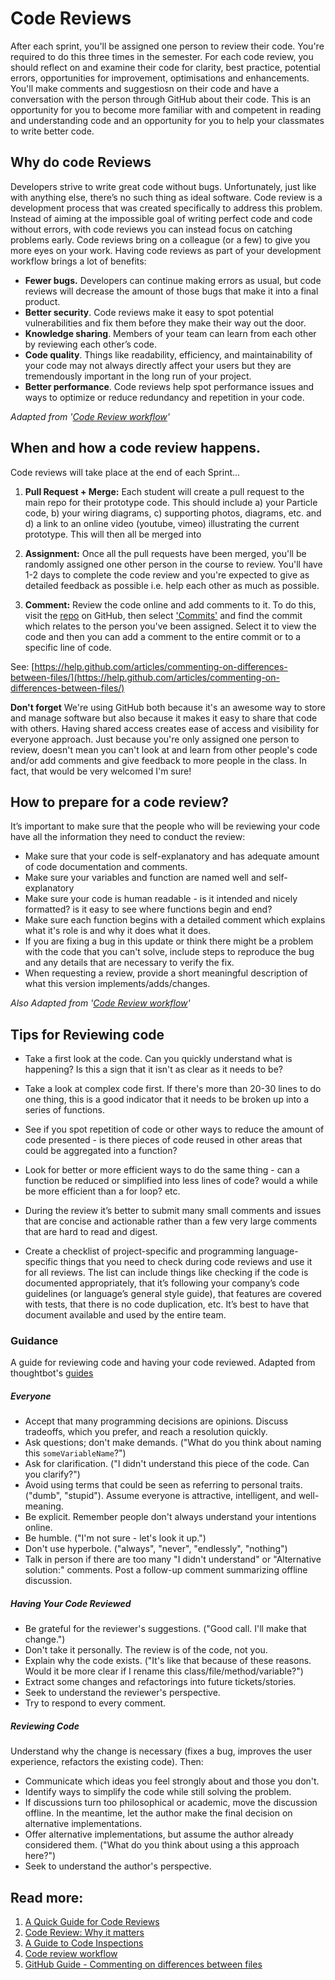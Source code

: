 # Code Reviews

After each sprint, you'll be assigned one person to review  their code. You're required to do this three times in the semester. For each code review, you should reflect on and examine their code for clarity, best practice, potential errors, opportunities for improvement, optimisations and enhancements. You'll make comments and suggestiosn on their code and have a conversation with the person through GitHub about their code. This is an opportunity for you to become more familiar with and competent in reading and understanding code and an opportunity for you to help your classmates to write better code. 

## Why do code Reviews 

Developers strive to write great code without bugs. Unfortunately, just like with anything else, there’s no such thing as ideal software. Code review is a development process that was created specifically to address this problem. Instead of aiming at the impossible goal of writing perfect code and code without errors, with code reviews you can instead focus on catching problems early. Code reviews bring on a colleague (or a few) to give you more eyes on your work. Having code reviews as part of your development workflow brings a lot of benefits:

- __Fewer bugs.__ Developers can continue making errors as usual, but code reviews will decrease the amount of those bugs that make it into a final product.
- __Better security__. Code reviews make it easy to spot potential vulnerabilities and fix them before they make their way out the door. 
- __Knowledge sharing__. Members of your team can learn from each other by reviewing each other’s code.
- __Code quality__. Things like readability, efficiency, and maintainability of your code may not always directly affect your users but they are tremendously important in the long run of your project.
- __Better performance__. Code reviews help spot performance issues and ways to optimize or reduce redundancy and repetition in your code.

_Adapted from '[Code Review workflow](http://guides.beanstalkapp.com/code-review/guide-to-code-review.html)'_

## When and how a code review happens.

Code reviews will take place at the end of each Sprint...

1. __Pull Request + Merge:__ Each student will create a pull request to the main repo for their prototype code. This should include a) your Particle code, b) your wiring diagrams, c) supporting photos, diagrams, etc. and d) a link to an online video (youtube, vimeo) illustrating the current prototype. This will then all be merged into 

1. __Assignment:__ Once all the pull requests have been merged, you'll be randomly assigned one other person in the course to review. You'll have 1-2 days to complete the code review and you're expected to give as detailed feedback as possible i.e. help each other as much as possible.

1. __Comment:__ Review the code online and add comments to it. To do this, visit the [repo](https://github.com/daraghbyrne/advancediot2016) on GitHub, then select ['Commits'](https://github.com/daraghbyrne/advancediot2016/commits/master) and find the commit which relates to the person you've been assigned. Select it to view the code and then you can add a comment to the entire commit or to a specific line of code. 

See: [https://help.github.com/articles/commenting-on-differences-between-files/](https://help.github.com/articles/commenting-on-differences-between-files/)

__Don't forget__ We're using GitHub both because it's an awesome way to store and manage software but also because it makes it easy to share that code with others. Having shared access creates ease of access and visibility for everyone approach. Just because you're only assigned one person to review, doesn't mean you can't look at and learn from other people's code and/or add comments and give feedback to more people in the class. In fact, that would be very welcomed I'm sure!


## How to prepare for a code review?

It’s important to make sure that the people who will be reviewing your code have all the information they need to conduct the review:

- Make sure that your code is self-explanatory and has adequate amount of code documentation and comments.
- Make sure your variables and function are named well and self-explanatory
- Make sure your code is human readable - is it intended and nicely formatted? is it easy to see where functions begin and end? 
- Make sure each function begins with a detailed comment which explains what it's role is and why it does what it does.
- If you are fixing a bug in this update or think there might be a problem with the code that you can't solve,  include steps to reproduce the bug and any details that are necessary to verify the fix.
- When requesting a review, provide a short meaningful description of what this version implements/adds/changes.

_Also Adapted from '[Code Review workflow](http://guides.beanstalkapp.com/code-review/guide-to-code-review.html)'_

## Tips for Reviewing code

- Take a first look at the code. Can you quickly understand what is happening? Is this a sign that it isn't as clear as it needs to be?

- Take a look at complex code first. If there's more than 20-30 lines to do one thing, this is a good indicator that it needs to be broken up into a series of functions.

- See if you spot repetition of code or other ways to reduce the amount of code presented - is there pieces of code reused in other areas that could be aggregated into a function? 

- Look for better or more efficient ways to do the same thing - can a function be reduced or simplified into less lines of code? would a while be more efficient than a for loop? etc.

- During the review it’s better to submit many small comments and issues that are concise and actionable rather than a few very large comments that are hard to read and digest.

- Create a checklist of project-specific and programming language-specific things that you need to check during code reviews and use it for all reviews. The list can include things like checking if the code is documented appropriately, that it’s following your company’s code guidelines (or language’s general style guide), that features are covered with tests, that there is no code duplication, etc. It’s best to have that document available and used by the entire team.


### Guidance

A guide for reviewing code and having your code reviewed. Adapted from thoughtbot's [guides](https://github.com/thoughtbot/guides/tree/master/code-review)

##### Everyone

* Accept that many programming decisions are opinions. Discuss tradeoffs, which
  you prefer, and reach a resolution quickly.
* Ask questions; don't make demands. ("What do you think about naming this
  `someVariableName`?")
* Ask for clarification. ("I didn't understand this piece of the code. Can you clarify?")
* Avoid using terms that could be seen as referring to personal traits. ("dumb",
  "stupid"). Assume everyone is attractive, intelligent, and well-meaning.
* Be explicit. Remember people don't always understand your intentions online.
* Be humble. ("I'm not sure - let's look it up.")
* Don't use hyperbole. ("always", "never", "endlessly", "nothing")
* Talk in person if there are too many "I didn't understand" or "Alternative
  solution:" comments. Post a follow-up comment summarizing offline discussion.

##### Having Your Code Reviewed

* Be grateful for the reviewer's suggestions. ("Good call. I'll make that
  change.")
* Don't take it personally. The review is of the code, not you.
* Explain why the code exists. ("It's like that because of these reasons. Would
  it be more clear if I rename this class/file/method/variable?")
* Extract some changes and refactorings into future tickets/stories.
* Seek to understand the reviewer's perspective.
* Try to respond to every comment.

##### Reviewing Code

Understand why the change is necessary (fixes a bug, improves the user
experience, refactors the existing code). Then:

* Communicate which ideas you feel strongly about and those you don't.
* Identify ways to simplify the code while still solving the problem.
* If discussions turn too philosophical or academic, move the discussion offline. In the meantime, let the
  author make the final decision on alternative implementations.
* Offer alternative implementations, but assume the author already considered
  them. ("What do you think about using a this approach here?")
* Seek to understand the author's perspective.


## Read more:

1. [A Quick Guide for Code Reviews](https://www.lullabot.com/articles/a-quick-guide-for-code-reviews)
1. [Code Review: Why it matters](http://www.methodsandtools.com/archive/whycodereviews.php)
1. [A Guide to Code Inspections](http://www.ganssle.com/inspections.htm)
1. [Code review workflow](http://guides.beanstalkapp.com/code-review/guide-to-code-review.html)
1. [GitHub Guide - Commenting on differences between files](https://help.github.com/articles/commenting-on-differences-between-files/)

